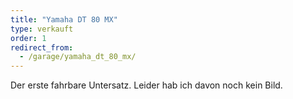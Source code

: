 ```yaml
---
title: "Yamaha DT 80 MX"
type: verkauft
order: 1
redirect_from:
  - /garage/yamaha_dt_80_mx/
--- 
```

Der erste fahrbare Untersatz. Leider hab ich davon noch kein Bild. 